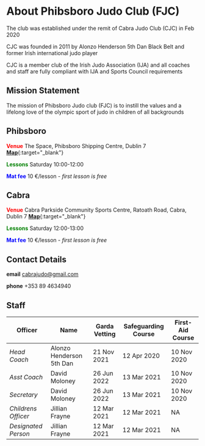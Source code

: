 # About Phibsboro Judo Club (FJC)

The club was established under the remit of Cabra Judo Club (CJC) in Feb 2020

CJC was founded in 2011 by Alonzo Henderson 5th Dan Black Belt and former Irish international judo player

CJC is a member club of the Irish Judo Association (IJA) and all coaches and staff are fully compliant with IJA and Sports Council requirements

## Mission Statement

The mission of Phibsboro Judo club (FJC) is to instill the values and a lifelong love of the olympic sport of judo in children of all backgrounds 

## Phibsboro

<span style="color:red">**Venue**</span> The Space, Phibsboro Shipping Centre, Dublin 7 [**Map**](https://goo.gl/maps/NopZ3FVzMGLtEyDx9){:target="_blank"} 

<span style="color:green">**Lessons**</span> Saturday 10:00-12:00 

<span style="color:blue">**Mat fee**</span> 10 &euro;/lesson - *first lesson is free*

## Cabra

<span style="color:red">**Venue**</span> Cabra Parkside Community Sports Centre, Ratoath Road, Cabra, Dublin 7 [**Map**](https://goo.gl/maps/GkZEBZg8fYvLdPHq8){:target="_blank"} 

<span style="color:green">**Lessons**</span> Saturday 12:00-13:00 

<span style="color:blue">**Mat fee**</span> 10 &euro;/lesson - *first lesson is free*

## Contact Details

**email** cabrajudo@gmail.com

**phone** +353 89 4634940 

## Staff

| **Officer** | **Name** | **Garda Vetting** | **Safeguarding Course** | **First-Aid Course** |
|-|-|-|-|-|
| *Head Coach* | Alonzo Henderson 5th Dan | 21 Nov 2021 | 12 Apr 2020 | 10 Nov 2020 |
| *Asst Coach* | David Moloney | 26 Jun 2022 | 13 Mar 2021 | 10 Nov 2020 |
| *Secretary* | David Moloney | 26 Jun 2022 | 13 Mar 2021 | 10 Nov 2020 |
| *Childrens Officer* | Jillian Frayne | 12 Mar 2021 | 12 Mar 2021 | NA |
| *Designated Person* | Jillian Frayne | 12 Mar 2021 | 12 Mar 2021 | NA |




